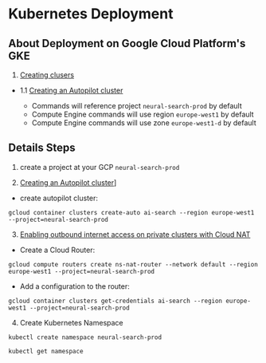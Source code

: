 # Kubernetes  Deployment 

## About Deployment on Google Cloud Platform's GKE

1. [Creating clusers](https://cloud.google.com/kubernetes-engine/docs/how-to/creating-a-zonal-cluster)

- 1.1 [Creating an Autopilot cluster](https://cloud.google.com/kubernetes-engine/docs/how-to/creating-a-zonal-cluster)

  * Commands will reference project `neural-search-prod` by default
  * Compute Engine commands will use region `europe-west1` by default
  * Compute Engine commands will use zone `europe-west1-d` by default

## Details Steps

1. create a project at your GCP `neural-search-prod`

2. [Creating an Autopilot cluster](https://cloud.google.com/kubernetes-engine/docs/how-to/creating-a-zonal-cluster)]

  * create autopilot cluster:

  `gcloud container clusters create-auto ai-search --region europe-west1 --project=neural-search-prod`

3. [Enabling outbound internet access on private clusters with Cloud NAT](https://cloud.google.com/kubernetes-engine/docs/how-to/creating-an-autopilot-cluster#enabling_outbound_internet_access_on_private_clusters_with)

  * Create a Cloud Router:

  `gcloud compute routers create ns-nat-router --network default --region europe-west1 --project=neural-search-prod`

  * Add a configuration to the router:

  `gcloud container clusters get-credentials ai-search --region europe-west1 --project=neural-search-prod`

4. Create Kubernetes Namespace

  `kubectl create namespace neural-search-prod`

  `kubectl get namespace`
